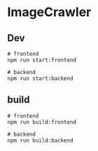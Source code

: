 # ImageCrawler

## Dev

```
# frontend
npm run start:frontend

# backend
npm run start:backend
```

## build

```
# frontend
npm run build:frontend

# backend
npm run build:backend
```
